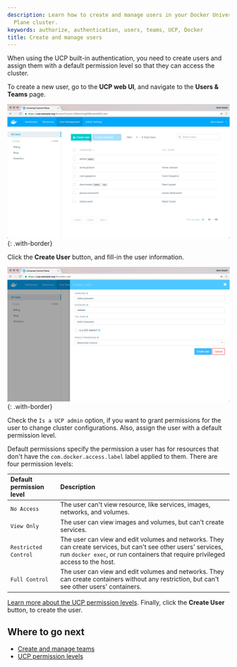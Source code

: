 ```yaml
---
description: Learn how to create and manage users in your Docker Universal Control
  Plane cluster.
keywords: authorize, authentication, users, teams, UCP, Docker
title: Create and manage users
---
```


When using the UCP built-in authentication, you need to create users and
assign them with a default permission level so that they can access the
cluster.

To create a new user, go to the **UCP web UI**, and navigate to the
**Users & Teams** page.

![](../../images/create-users-1.png){: .with-border}

Click the **Create User** button, and fill-in the user information.

![](../../images/create-users-2.png){: .with-border}

Check the `Is a UCP admin` option, if you want to grant permissions for the
user to change cluster configurations. Also, assign the user with a default
permission level.

Default permissions specify the permission a user has for resources that don't
have the `com.docker.access.label` label applied to them. There are four
permission levels:

| Default permission level | Description                                                                                                                                                                                     |
|:-------------------------|:------------------------------------------------------------------------------------------------------------------------------------------------------------------------------------------------|
| `No Access`              | The user can't view resource, like services, images, networks, and volumes.                                                                                                                     |
| `View Only`              | The user can view images and volumes, but can't create services.                                                                                                                                |
| `Restricted Control`     | The user can view and edit volumes and networks. They can create services, but can't see other users' services, run `docker exec`, or run containers that require privileged access to the host. |
| `Full Control`           | The user can view and edit volumes and networks. They can create containers without any restriction, but can't see other users' containers.                                                      |

[Learn more about the UCP permission levels](permission-levels.md). Finally,
click the **Create User** button, to create the user.

## Where to go next

* [Create and manage teams](create-and-manage-teams.md)
* [UCP permission levels](permission-levels.md)
